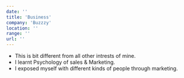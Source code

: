 ```yaml
---
date: ''
title: 'Business'
company: 'Buzzzy'
location: ''
range: ''
url: ''
---
```

- This is bit different from all other intrests of mine.
- I learnt Psychology of sales & Marketing.
- I exposed myself with different kinds of people through marketing. 


